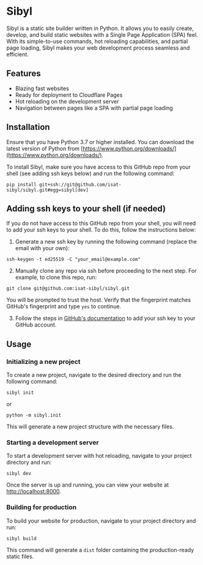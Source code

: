 # Sibyl

Sibyl is a static site builder written in Python. It allows you to easily create, develop, and build static websites with a Single Page Application (SPA) feel. With its simple-to-use commands, hot reloading capabilities, and partial page loading, Sibyl makes your web development process seamless and efficient.

## Features

* Blazing fast websites
* Ready for deployment to Cloudflare Pages
* Hot reloading on the development server
* Navigation between pages like a SPA with partial page loading

## Installation

Ensure that you have Python 3.7 or higher installed. You can download the latest version of Python from [https://www.python.org/downloads/](https://www.python.org/downloads/).

To install Sibyl, make sure you have access to this GitHub repo from your shell (see adding ssh keys below) and run the following command:

```
pip install git+ssh://git@github.com/isat-sibyl/sibyl.git#egg=sibyl[dev]
```

## Adding ssh keys to your shell (if needed)

If you do not have access to this GitHub repo from your shell, you will need to add your ssh keys to your shell. To do this, follow the instructions below:

1. Generate a new ssh key by running the following command (replace the email with your own):

```
ssh-keygen -t ed25519 -C "your_email@example.com"
```

2. Manually clone any repo via ssh before proceeding to the next step. For example, to clone this repo, run:

```
git clone git@github.com:isat-sibyl/sibyl.git
```

You will be prompted to trust the host. Verify that the fingerprint matches GitHub's fingerprint and type `yes` to continue.

3. Follow the steps in [GitHub's documentation](https://docs.github.com/en/authentication/connecting-to-github-with-ssh/adding-a-new-ssh-key-to-your-github-account) to add your ssh key to your GitHub account.

## Usage

### Initializing a new project

To create a new project, navigate to the desired directory and run the following command:

```
sibyl init
```

or

```
python -m sibyl.init
```

This will generate a new project structure with the necessary files.

### Starting a development server

To start a development server with hot reloading, navigate to your project directory and run:

```
sibyl dev
```

Once the server is up and running, you can view your website at [http://localhost:8000](http://localhost:8000).

### Building for production

To build your website for production, navigate to your project directory and run:

```
sibyl build
```

This command will generate a `dist` folder containing the production-ready static files.